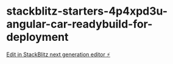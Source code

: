 # stackblitz-starters-4p4xpd3u-angular-car-readybuild-for-deployment

[Edit in StackBlitz next generation editor ⚡️](https://stackblitz.com/~/github.com/Eastwesser/stackblitz-starters-4p4xpd3u-angular-car-readybuild-for-deployment)